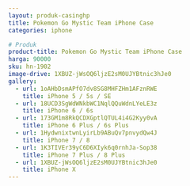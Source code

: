 ```yaml
---
layout: produk-casinghp
title: Pokemon Go Mystic Team iPhone Case
categories: iphone

# Produk
product-title: Pokemon Go Mystic Team iPhone Case
harga: 90000
sku: hn-1902
image-drive: 1XBUZ-jWsOQ6ljzE2sM0UJYBtnic3hJe0
gallery:
  - url: 1oAHbDsmAPfO7dv8SG8MHFZHm1AFznRWE
    title: iPhone 5 / 5s / SE
  - url: 18UCD3SgWdWNkbWC1NqlQQuWdnLYeLE3z
    title: iPhone 6 / 6s
  - url: 173GM1m8RkQCDXGptlQTUL4i4G2Kyy0vA
    title: iPhone 6 Plus / 6s Plus
  - url: 1HydwnixtwnLyirLb9ABuQv7pnvydQw4J
    title: iPhone 7 / 8
  - url: 1K3TIVEr39yC6D6XIyk6q0rnhJa-Sop38
    title: iPhone 7 Plus / 8 Plus
  - url: 1XBUZ-jWsOQ6ljzE2sM0UJYBtnic3hJe0
    title: iPhone X
---
```

